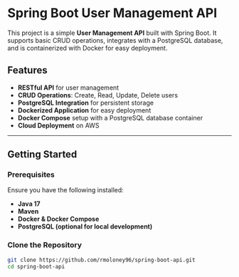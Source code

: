 # Spring Boot User Management API

This project is a simple **User Management API** built with Spring Boot. It supports basic CRUD operations, integrates with a PostgreSQL database, and is containerized with Docker for easy deployment.

## Features
- **RESTful API** for user management
- **CRUD Operations**: Create, Read, Update, Delete users
- **PostgreSQL Integration** for persistent storage
- **Dockerized Application** for easy deployment
- **Docker Compose** setup with a PostgreSQL database container
- **Cloud Deployment** on AWS

---

## Getting Started

### Prerequisites
Ensure you have the following installed:
- **Java 17**
- **Maven**
- **Docker & Docker Compose**
- **PostgreSQL (optional for local development)**

### Clone the Repository
```sh
git clone https://github.com/rmoloney96/spring-boot-api.git
cd spring-boot-api
